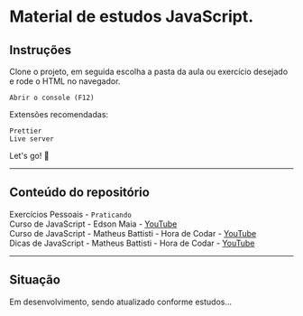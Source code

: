 # Material de estudos JavaScript.

## Instruções

Clone o projeto, em seguida escolha a pasta da aula ou exercício desejado e rode o HTML no navegador.

`Abrir o console (F12)`

Extensões recomendadas:

`Prettier` <br>
`Live server`

Let's go! 🚀

---

## Conteúdo do repositório

Exercícios Pessoais - `Praticando` <br>
Curso de JavaScript - Edson Maia - <a href="Curso de JavaScript - Edson Maia">YouTube</a> <br>
Curso de JavaScript -
Matheus Battisti - Hora de Codar - <a href="https://www.youtube.com/playlist?list=PLnDvRpP8Bnewiqo_La2z29dtxGyuNf94y">YouTube</a> <br>
Dicas de JavaScript -
Matheus Battisti - Hora de Codar - <a href="https://www.youtube.com/playlist?list=PLnDvRpP8Bnewiqo_La2z29dtxGyuNf94y">YouTube</a> <br>

---

## Situação

Em desenvolvimento, sendo atualizado conforme estudos...
